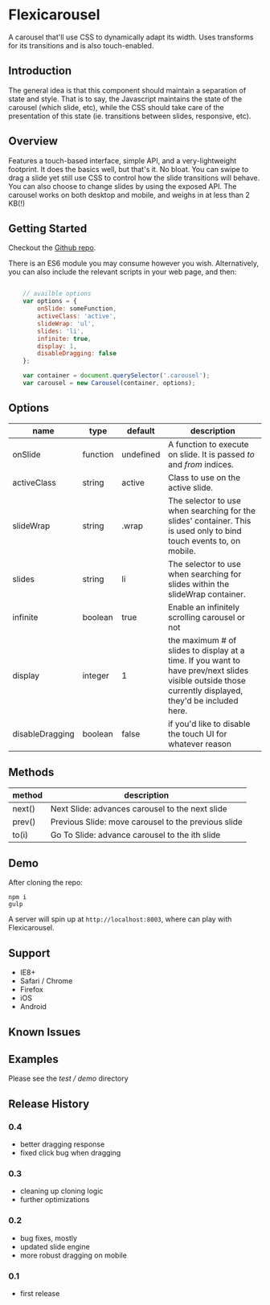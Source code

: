 # Flexicarousel

A carousel that'll use CSS to dynamically adapt its width. Uses transforms for its transitions and is also touch-enabled.

## Introduction

The general idea is that this component should maintain a separation of state and style. That is to say, the Javascript maintains the state of the carousel (which slide, etc), while the CSS should take care of the presentation of this state (ie. transitions between slides, responsive, etc).

## Overview

Features a touch-based interface, simple API, and a very-lightweight footprint. It does the basics well, but that's it. No bloat.
You can swipe to drag a slide yet still use CSS to control how the slide transitions will behave. You can also choose to change slides by
using the exposed API. The carousel works on both desktop and mobile, and weighs in at less than 2 KB(!)

## Getting Started
Checkout the [Github repo][github].

[github]: https://github.com/apathetic/flexicarousel

There is an ES6 module you may consume however you wish. Alternatively, you can also include the relevant scripts in your web page, and then:

```javascript

	// availble options
	var options = {
		onSlide: someFunction,
		activeClass: 'active',
		slideWrap: 'ul',
		slides: 'li',
		infinite: true,
		display: 1,
		disableDragging: false
	};

	var container = document.querySelector('.carousel');
	var carousel = new Carousel(container, options);

```


## Options

| name			| type		| default	| description |
| ------------- | --------- | --------- | ----------- |
| onSlide		| function	| undefined	| A function to execute on slide. It is passed _to_ and _from_ indices. |
| activeClass 	| string	| active	| Class to use on the active slide. |
| slideWrap		| string	| .wrap		| The selector to use when searching for the slides' container. This is used only to bind touch events to, on mobile. |
| slides		| string	| li		| The selector to use when searching for slides within the slideWrap container. |
| infinite		| boolean	| true		| Enable an infinitely scrolling carousel or not |
| display		| integer	| 1			| the maximum # of slides to display at a time. If you want to have prev/next slides visible outside those currently displayed, they'd be included here. |
| disableDragging |	boolean	| false		| if you'd like to disable the touch UI for whatever reason |

## Methods

| method | description |
| ------ | ----------- |
| next() | Next Slide: advances carousel to the next slide |
| prev() | Previous Slide: move carousel to the previous slide |
| to(i)	 | Go To Slide: advance carousel to the ith slide |


## Demo

After cloning the repo:
```
npm i
gulp
```

A server will spin up at ```http://localhost:8003```, where can play with Flexicarousel.

## Support
* IE8+
* Safari / Chrome
* Firefox
* iOS
* Android

## Known Issues

## Examples

Please see the _test / demo_ directory

## Release History

### 0.4
* better dragging response
* fixed click bug when dragging

### 0.3
* cleaning up cloning logic
* further optimizations

### 0.2
* bug fixes, mostly
* updated slide engine
* more robust dragging on mobile

### 0.1
* first release
